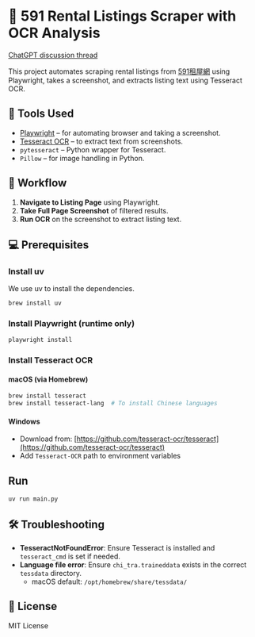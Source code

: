 # 🏡 591 Rental Listings Scraper with OCR Analysis

[ChatGPT discussion thread](https://chatgpt.com/share/6824cc3e-b164-8010-a812-7a775e3995d3)

This project automates scraping rental listings from [591租屋網](https://rent.591.com.tw) using Playwright, takes a screenshot, and extracts listing text using Tesseract OCR.

## 🔧 Tools Used

- [Playwright](https://playwright.dev/) – for automating browser and taking a screenshot.
- [Tesseract OCR](https://github.com/tesseract-ocr/tesseract) – to extract text from screenshots.
- `pytesseract` – Python wrapper for Tesseract.
- `Pillow` – for image handling in Python.

## 📸 Workflow

1. **Navigate to Listing Page** using Playwright.
2. **Take Full Page Screenshot** of filtered results.
3. **Run OCR** on the screenshot to extract listing text.

## 💻 Prerequisites

### Install uv

We use uv to install the dependencies.

```bash
brew install uv
```

### Install Playwright (runtime only)
```bash
playwright install
```

### Install Tesseract OCR

#### macOS (via Homebrew)
```bash
brew install tesseract
brew install tesseract-lang  # To install Chinese languages
```

#### Windows

- Download from: [https://github.com/tesseract-ocr/tesseract](https://github.com/tesseract-ocr/tesseract)
- Add `Tesseract-OCR` path to environment variables

## Run

```bash
uv run main.py
```

## 🛠 Troubleshooting

- **TesseractNotFoundError**: Ensure Tesseract is installed and `tesseract_cmd` is set if needed.
- **Language file error**: Ensure `chi_tra.traineddata` exists in the correct `tessdata` directory.
  - macOS default: `/opt/homebrew/share/tessdata/`

## 📄 License

MIT License
